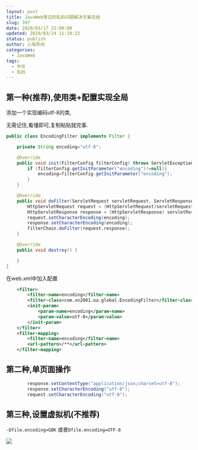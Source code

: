 ```yaml
---
layout: post
title: JavaWeb常见的乱码问题解决方案总结
slug: 397
date: 2020/03/17 22:00:00
updated: 2020/03/24 11:29:22
status: publish
author: 心有所向
categories: 
  - JavaWeb
tags: 
  - 中文
  - 乱码
---
```



## 第一种(推荐),使用类+配置实现全局

添加一个实现编码utf-8的类,

无需记住,看懂即可,复制粘贴就完事.

```java
public class EncodingFilter implements Filter {

    private String encoding="utf-8";

    @Override
    public void init(FilterConfig filterConfig) throws ServletException {
        if (filterConfig.getInitParameter("encoding")!=null){
            encoding=filterConfig.getInitParameter("encoding");
        }
    }

    @Override
    public void doFilter(ServletRequest servletRequest, ServletResponse servletResponse, FilterChain filterChain) throws IOException, ServletException {
        HttpServletRequest request = (HttpServletRequest)servletRequest;
        HttpServletResponse response = (HttpServletResponse) servletResponse;
        request.setCharacterEncoding(encoding);
        response.setCharacterEncoding(encoding);
        filterChain.doFilter(request,response);
    }

    @Override
    public void destroy() {

    }
}
```
在web.xml中加入配置

```xml
    <filter>
        <filter-name>encoding</filter-name>
        <filter-class>com.xn2001.oa.global.EncodingFilter</filter-class>
        <init-param>
            <param-name>encoding</param-name>
            <param-value>utf-8</param-value>
        </init-param>
    </filter>
    <filter-mapping>
        <filter-name>encoding</filter-name>
        <url-pattern>/**</url-pattern>
    </filter-mapping>

```

## 第二种,单页面操作

```java
        response.setContentType("application/json;charset=utf-8");
        response.setCharacterEncoding("utf-8");
        request.setCharacterEncoding("utf-8");
```

## 第三种,设置虚拟机(不推荐)

`-Dfile.encoding=GBK` 或者`Dfile.encoding=UTF-8`

![](https://cdn.xn2001.com/2020/03/17/20200317215745.png)